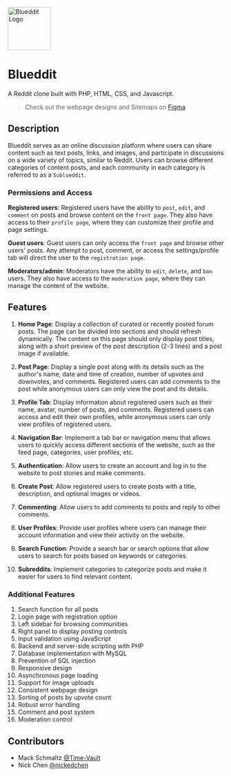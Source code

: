 <picture>
  <img src="https://user-images.githubusercontent.com/88886207/217671905-3e9c7b3d-d6de-4821-85b6-af54b38244e0.png" alt="Blueddit Logo" height="100">
</picture>

# Blueddit

A Reddit clone built with PHP, HTML, CSS, and Javascript.

> Check out the webpage designs and Sitemaps on [Figma]("https://www.figma.com/file/GZYqqk1sMZQ3e82bNPe0B5/Blueddit?node-id=0%3A1&t=lmrhMjvuA7q9unWG-1")

## Description

Blueddit serves as an online discussion platform where users can share content such as text posts, links, and images, and participate in discussions on a wide variety of topics, similar to Reddit. Users can browse different categories of content posts, and each community in each category is referred to as a `Sublueddit`.

### Permissions and Access

**Registered users**: Registered users have the ability to `post`, `edit`, and `comment` on posts and browse content on the `front page`. They also have access to their `profile page`, where they can customize their profile and page settings.

**Guest users**: Guest users can only access the `front page` and browse other users' posts. Any attempt to post, comment, or access the settings/profile tab will direct the user to the `registration page`.

**Moderators/admin**: Moderators have the ability to `edit`, `delete`, and `ban` users. They also have access to the `moderation page`, where they can manage the content of the website.

## Features

1. **Home Page**: Display a collection of curated or recently posted forum posts. The page can be divided into sections and should refresh dynamically. The content on this page should only display post titles, along with a short preview of the post description (2-3 lines) and a post image if available.

2. **Post Page**: Display a single post along with its details such as the author's name, date and time of creation, number of upvotes and downvotes, and comments. Registered users can add comments to the post while anonymous users can only view the post and its details.

3. **Profile Tab**: Display information about registered users such as their name, avatar, number of posts, and comments. Registered users can access and edit their own profiles, while anonymous users can only view profiles of registered users.

4. **Navigation Bar**: Implement a tab bar or navigation menu that allows users to quickly access different sections of the website, such as the feed page, categories, user profiles, etc.

5. **Authentication**: Allow users to create an account and log in to the website to post stories and make comments.

6. **Create Post**: Allow registered users to create posts with a title, description, and optional images or videos.

7. **Commenting**: Allow users to add comments to posts and reply to other comments.

8. **User Profiles**: Provide user profiles where users can manage their account information and view their activity on the website.

9. **Search Function**: Provide a search bar or search options that allow users to search for posts based on keywords or categories.

10. **Subreddits**: Implement categories to categorize posts and make it easier for users to find relevant content.

### Additional Features

1. Search function for all posts
2. Login page with registration option
3. Left sidebar for browsing communities
4. Right panel to display posting controls
5. Input validation using JavaScript
6. Backend and server-side scripting with PHP
7. Database implementation with MySQL
8. Prevention of SQL injection
9. Responsive design
10. Asynchronous page loading
11. Support for image uploads
12. Consistent webpage design
13. Sorting of posts by upvote count
14. Robust error handling
15. Comment and post system
16. Moderation control


## Contributors

- Mack Schmaltz  [@Time-Vault](https://github.com/Time-Vault)
- Nick Chen  [@nickedchen](https://github.com/nickedchen)
